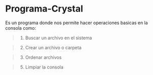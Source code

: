 # Programa-Crystal

Es un programa donde nos permite hacer operaciones basicas en la consola como:

> 1.  Buscar un archivo en el sistema

> 2.  Crear un archivo o carpeta

> 3.  Ordenar archivos

> 5.  Limpiar la consola

